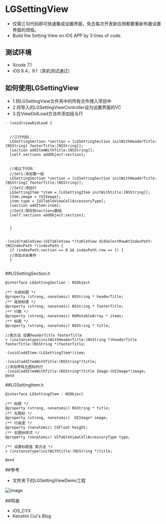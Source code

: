 # LGSettingView
  * 仅需三句代码即可快速集成设置界面，免去每次开发新应用都要重新布置设置界面的烦恼。
  * Build the Setting View on iOS APP by 3 lines of code.

## 测试环境
  * Xcode 7.1
  * iOS 8.4，9.1（真机测试通过）
  
## 如何使用LGSettingView
  * 1.将LGSettingView文件夹中的所有文件拽入项目中
  * 2.将导入的LGSettingViewController设为设置界面的VC  
  * 3.在ViewDidLoad方法中添加组与行

```
- (void)viewDidLoad {

  
  //三行代码：
  LGSettingSection *section = [LGSettingSection initWithHeaderTitle:[NSString] footerTitle:[NSString]];
  [section addItemWithTitle:[NSString]];
  [self.sections addObject:section];
  
  
  //或以下代码：
  //Set1:添加第一组
  LGSettingSection *section = [LGSettingSection initWithHeaderTitle:[NSString] footerTitle:[NSString]];
  //Set2:添加行
  LGSettingItem *item = [LGSettingItem initWithtitle:[NSString]];
  item.image = [UIImage];
  item.type = [UITableViewCellAccessoryType];
  [section addItem:item];
  //Set3:保存到sections数组
  [self.sections addObject:section];
  
  
  }
  
  
-(void)tableView:(UITableView *)tableView didSelectRowAtIndexPath:(NSIndexPath *)indexPath {
  if (indexPath.section == 0 && indexPath.row == 1) {
  //添加点击事件
  }
  
```
  
  
##LGSettingSection.h
```
@interface LGSettingSection : NSObject

/** 头部标题 */
@property (strong, nonatomic) NSString * headerTitle;
/** 尾部标题 */
@property (strong, nonatomic) NSString * footerTitle;
/** 行数 */
@property (strong, nonatomic) NSMutableArray * items;
/** 标题 */
@property (strong, nonatomic) NSString * title;

//类方法 设置headerTitle footerTitle
+ (instancetype)initWithHeaderTitle:(NSString *)headerTitle footerTitle:(NSString *)footerTitle;

-(void)addItem:(LGSettingItem*)item;

-(void)addItemWithTitle:(NSString*)title;
//添加带有左图标的行
-(void)addItemWithTitle:(NSString*)title Image:(UIImage*)image;
@end
```
##LGSettingItem.h
```
@interface LGSettingItem : NSObject

/** 标题 */
@property (strong, nonatomic) NSString * title;
/** 左图标 */
@property (strong, nonatomic)  UIImage* image;
/** 行高度 */
@property (nonatomic) CGFloat height;
/** 右图标样式 */
@property (nonatomic) UITableViewCellAccessoryType type;

/** 设置标题值 类方法 */
+ (instancetype)initWithtitle:(NSString *)title;

@end

```
##参考

  * 文件夹下的LGSettingViewDemo工程
    
![image](https://github.com/LiGoEX/LGSettingView/blob/master/screenshots/screenshots.png)

##鸣谢
  * iOS_CYX 
  * Kenshin Cui's Blog
